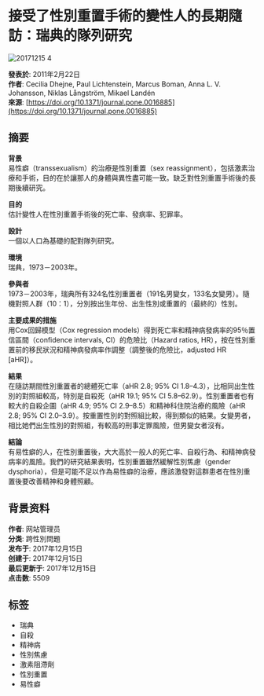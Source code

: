 # 接受了性別重置手術的變性人的長期隨訪：瑞典的隊列研究

![20171215 4](/images/20171215-4.png)

**發表於**: 2011年2月22日  
**作者**: Cecilia Dhejne, Paul Lichtenstein, Marcus Boman, Anna L. V. Johansson, Niklas Långström, Mikael Landén  
**來源**: [https://doi.org/10.1371/journal.pone.0016885](https://doi.org/10.1371/journal.pone.0016885)  

## 摘要

**背景**  
易性癖（transsexualism）的治療是性別重置（sex reassignment），包括激素治療和手術，目的在於讓那人的身體與異性盡可能一致。缺乏對性別重置手術後的長期後續研究。

**目的**  
估計變性人在性別重置手術後的死亡率、發病率、犯罪率。

**設計**  
一個以人口為基礎的配對隊列研究。

**環境**  
瑞典，1973－2003年。

**參與者**  
1973－2003年，瑞典所有324名性別重置者（191名男變女，133名女變男）。隨機對照人群（10：1），分別按出生年份、出生性別或重置的（最終的）性別。

**主要成果的措施**  
用Cox回歸模型（Cox regression models）得到死亡率和精神病發病率的95％置信區間（confidence intervals, CI）的危險比（Hazard ratios, HR），按在性別重置前的移民狀況和精神病發病率作調整（調整後的危險比，adjusted HR [aHR]）。

**結果**  
在隨訪期間性別重置者的總體死亡率（aHR 2.8; 95% CI 1.8–4.3），比相同出生性別的對照組較高，特別是自殺死（aHR 19.1; 95% CI 5.8–62.9）。性別重置者也有較大的自殺企圖（aHR 4.9; 95% CI 2.9–8.5）和精神科住院治療的風險（aHR 2.8; 95% CI 2.0–3.9）。按重置性別的對照組比較，得到類似的結果。女變男者，相比她們出生性別的對照組，有較高的刑事定罪風險，但男變女者沒有。

**結論**  
有易性癖的人，在性別重置後，大大高於一般人的死亡率、自殺行為、和精神病發病率的風險。我們的研究結果表明，性別重置雖然緩解性別焦慮（gender dysphoria），但是可能不足以作為易性癖的治療，應該激發對這群患者在性別重置後要改善精神和身體照顧。

## 背景资料

**作者**: 网站管理员  
**分类**: 跨性別問題  
**发布于**: 2017年12月15日  
**创建于**: 2017年12月15日  
**最后更新于**: 2017年12月15日  
**点击数**: 5509  

## 标签

- 瑞典
- 自殺
- 精神病
- 性別焦慮
- 激素阻滯劑
- 性別重置
- 易性癖